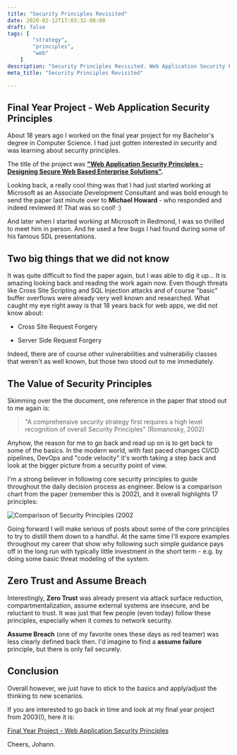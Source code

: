 ```yaml
---
title: "Security Principles Revisited"
date: 2020-02-12T17:03:32-08:00
draft: false
tags: [
        "strategy",
        "principles",
        "web"
    ]
description: "Security Principles Revisited. Web Application Security Prinicples, Bachelor of Science"
meta_title: "Security Principles Revisited"

---
```


## Final Year Project - Web Application Security Principles
About 18 years ago I worked on the final year project for my Bachelor's degree in Computer Science. I had just gotten interested in security and was learning about security principles. 

The title of the project was **["Web Application Security Principles - Designing Secure Web Based Enterprise Solutions"](/blog/papers/Web_Application_Security_Principles.pdf).**

Looking back, a really cool thing was that I had just started working at Microsoft as an Associate Development Consultant and was bold enough to send the paper last minute over to **Michael Howard** - who responded and indeed reviewed it! That was so cool! :) 

And later when I started working at Microsoft in Redmond, I was so thrilled to meet him in person. And he used a few bugs I had found during some of his famous SDL presentations.


## Two big things that we did not know

It was quite difficult to find the paper again, but I was able to dig it up... It is amazing looking back and reading the work again now. Even though threats like Cross Site Scripting and SQL Injection attacks and of course "basic" buffer overflows were already very well known and researched. What caught my eye right away is that 18 years back for web apps, we did not know about:

* Cross Site Request Forgery

* Server Side Request Forgery

Indeed, there are of course  other vulnerabilities and vulnerabiliy classes that weren't as well known, but those two stood out to me immediately.

## The Value of Security Principles

Skimming over the the document, one reference in the paper that stood out to me again is:

> "A comprehensive security strategy first requires a high level recognition of overall Security Principles"
(Romanosky, 2002)

Anyhow, the reason for me to go back and read up on is to get back to some of the basics. In the modern world, with fast paced changes CI/CD pipelines, DevOps and "code velocity" it's worth taking a step back and look at the bigger picture from a security point of view. 

I'm a strong believer in following core security principles to guide throughout the daily decision process as engineer. Below is a comparison chart from the paper (remember this is 2002), and it overall highlights 17 principles:

![Comparison of Security Principles (2002](/blog/images/security_principles_comparison.png)

Going forward I will make serious of posts about some of the core principles to try to distill them down to a handful. At the same time I'll expore examples throughout my career that show why following such simple guidance pays off in the long run with typically little investment in the short term - e.g. by doing some basic threat modeling of the system.

## Zero Trust and Assume Breach
Interestingly, **Zero Trust** was already present via attack surface reduction, compartmentalization, assume external systems are insecure, and be reluctant to trust. It was just that few people (even today) follow these principles, especially when it comes to network security. 

**Assume Breach** (one of my favorite ones these days as red teamer) was less clearly defined back then. I'd imagine to find a **assume failure** principle, but there is only fail securely.

## Conclusion

Overall however, we just have to stick to the basics and apply/adjust the thinking to new scenarios.

If you are interested to go back in time and  look at my final year project from 2003(!), here it is:

[Final Year Project - Web Application Security Principles](/blog/papers/Web_Application_Security_Principles.pdf)


Cheers,
Johann.